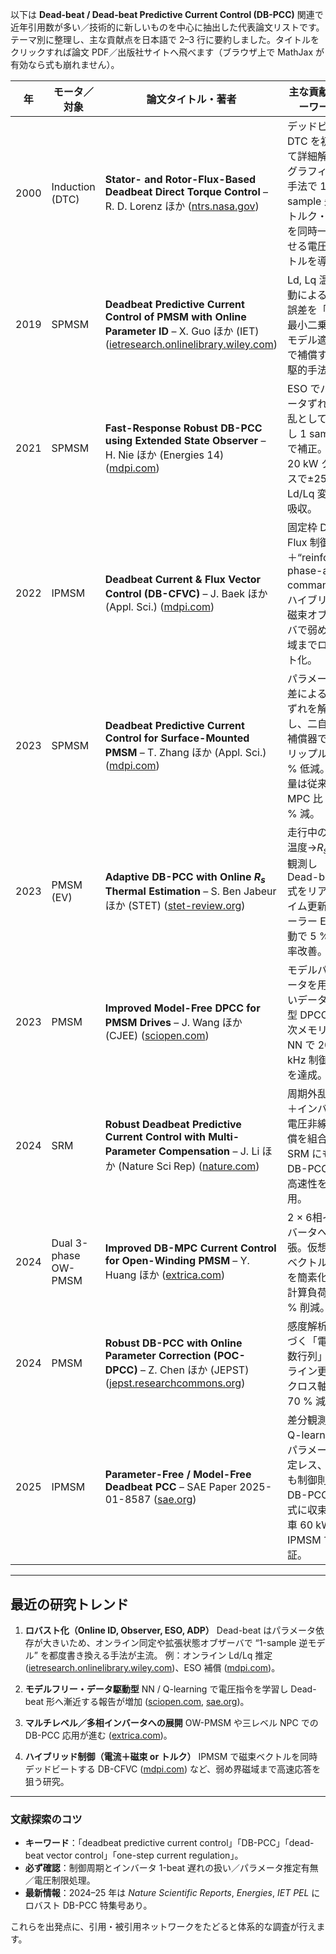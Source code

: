 以下は **Dead-beat / Dead-beat Predictive Current Control (DB-PCC)** 関連で近年引用数が多い／技術的に新しいものを中心に抽出した代表論文リストです。
テーマ別に整理し、主な貢献点を日本語で 2–3 行に要約しました。タイトルをクリックすれば論文 PDF／出版社サイトへ飛べます（ブラウザ上で MathJax が有効なら式も崩れません）。

| 年    | モータ／対象               | 論文タイトル・著者                                                                                                                             | 主な貢献・キーワード                                                                  |
| ---- | -------------------- | ------------------------------------------------------------------------------------------------------------------------------------- | --------------------------------------------------------------------------- |
| 2000 | Induction (DTC)      | **Stator- and Rotor-Flux-Based Deadbeat Direct Torque Control** – R. D. Lorenz ほか ([ntrs.nasa.gov][1])                                | デッドビート DTC を初めて詳細解析。グラフィカル手法で 1 sample 先のトルク・磁束を同時一致させる電圧ベクトルを導出。           |
| 2019 | SPMSM                | **Deadbeat Predictive Current Control of PMSM with Online Parameter ID** – X. Guo ほか (IET) ([ietresearch.onlinelibrary.wiley.com][2]) | Ld, Lq 温度変動による静定誤差を「逐次最小二乗法＋モデル適応」で補償する先駆的手法。                               |
| 2021 | SPMSM                | **Fast-Response Robust DB-PCC using Extended State Observer** – H. Nie ほか (Energies 14) ([mdpi.com][3])                               | ESO でパラメータずれを外乱として推定し 1 sample で補正。実機 20 kW クラスで±25 % Ld/Lq 変動を吸収。          |
| 2022 | IPMSM                | **Deadbeat Current & Flux Vector Control (DB-CFVC)** – J. Baek ほか (Appl. Sci.) ([mdpi.com][4])                                        | 固定枠 DB-Flux 制御＋“reinforced phase-angle command”。ハイブリッド磁束オブザーバで弱め界磁域までロバスト化。 |
| 2023 | SPMSM                | **Deadbeat Predictive Current Control for Surface-Mounted PMSM** – T. Zhang ほか (Appl. Sci.) ([mdpi.com][5])                           | パラメータ誤差による定常ずれを解析し、二自由度補償器で電流リップル 45 % 低減。計算量は従来 MPC 比 30 % 減。              |
| 2023 | PMSM (EV)            | **Adaptive DB-PCC with Online $R_s$ Thermal Estimation** – S. Ben Jabeur ほか (STET) ([stet-review.org][6])                             | 走行中の巻線温度→$R_s$ を観測し Dead-beat 式をリアルタイム更新。ソーラー EV 駆動で 5 % 効率改善。              |
| 2023 | PMSM                 | **Improved Model-Free DPCC for PMSM Drives** – J. Wang ほか (CJEE) ([sciopen.com][7])                                                   | モデルパラメータを用いないデータ駆動型 DPCC。高次メモリレス NN で 20 kHz 制御周期を達成。                       |
| 2024 | SRM                  | **Robust Deadbeat Predictive Current Control with Multi-Parameter Compensation** – J. Li ほか (Nature Sci Rep) ([nature.com][8])        | 周期外乱抑制＋インバータ電圧非線形補償を組合せ、SRM にも DB-PCC の高速性を適用。                              |
| 2024 | Dual 3-phase OW-PMSM | **Improved DB-MPC Current Control for Open-Winding PMSM** – Y. Huang ほか ([extrica.com][9])                                            | 2 × 6相インバータへ拡張。仮想電圧ベクトル合成を簡素化して計算負荷 60 % 削減。                                |
| 2024 | PMSM                 | **Robust DB-PCC with Online Parameter Correction (POC-DPCC)** – Z. Chen ほか (JEPST) ([jepst.researchcommons.org][10])                  | 感度解析に基づく「電圧係数行列」オンライン更新でクロス軸誤差 70 % 減。                                      |
| 2025 | IPMSM                | **Parameter-Free / Model-Free Deadbeat PCC** – SAE Paper 2025-01-8587 ([sae.org][11])                                                 | 差分観測＋Q-learningでパラメータ同定レス、しかも制御則は DB-PCC 形式に収束。実車 60 kW IPMSM で検証。          |

---

## 最近の研究トレンド

1. **ロバスト化（Online ID, Observer, ESO, ADP）**
   Dead-beat はパラメータ依存が大きいため、オンライン同定や拡張状態オブザーバで “1-sample 逆モデル” を都度書き換える手法が主流。
   例：オンライン Ld/Lq 推定 ([ietresearch.onlinelibrary.wiley.com][2])、ESO 補償 ([mdpi.com][3])。

2. **モデルフリー・データ駆動型**
   NN / Q-learning で電圧指令を学習し Dead-beat 形へ漸近する報告が増加 ([sciopen.com][7], [sae.org][11])。

3. **マルチレベル／多相インバータへの展開**
   OW-PMSM や三レベル NPC での DB-PCC 応用が進む ([extrica.com][9])。

4. **ハイブリッド制御（電流＋磁束 or トルク）**
   IPMSM で磁束ベクトルを同時デッドビートする DB-CFVC ([mdpi.com][4]) など、弱め界磁域まで高速応答を狙う研究。

---

### 文献探索のコツ

* **キーワード**：「deadbeat predictive current control」「DB-PCC」「dead-beat vector control」「one-step current regulation」。
* **必ず確認**：制御周期とインバータ 1-beat 遅れの扱い／パラメータ推定有無／電圧制限処理。
* **最新情報**：2024–25 年は *Nature Scientific Reports*, *Energies*, *IET PEL* にロバスト DB-PCC 特集号あり。

これらを出発点に、引用・被引用ネットワークをたどると体系的な調査が行えます。

[1]: https://ntrs.nasa.gov/api/citations/20020006306/downloads/20020006306.pdf?utm_source=chatgpt.com "[PDF] Stator and Rotor Flux Based Deadbeat Direct Torque Control of ..."
[2]: https://ietresearch.onlinelibrary.wiley.com/doi/full/10.1049/iet-epa.2019.0710?utm_source=chatgpt.com "Deadbeat predictive current control of permanent magnet ..."
[3]: https://www.mdpi.com/1996-1073/14/22/7563?utm_source=chatgpt.com "A Fast Response Robust Deadbeat Predictive Current Control for ..."
[4]: https://www.mdpi.com/2076-3417/12/8/3789?utm_source=chatgpt.com "A Deadbeat Current and Flux Vector Control for IPMSM Drive with ..."
[5]: https://www.mdpi.com/2076-3417/13/21/11678?utm_source=chatgpt.com "Deadbeat Predictive Current Control for Surface-Mounted ... - MDPI"
[6]: https://www.stet-review.org/articles/stet/full_html/2023/01/stet20230175/stet20230175.html?utm_source=chatgpt.com "Adaptive Deadbeat Predictive Control for PMSM-based solar ..."
[7]: https://www.sciopen.com/article/10.23919/CJEE.2023.000020?utm_source=chatgpt.com "An Improved Deadbeat Predictive Current Control of PMSM Drives ..."
[8]: https://www.nature.com/articles/s41598-024-73517-2?utm_source=chatgpt.com "Robust deadbeat predictive current control for unipolar sinusoidal ..."
[9]: https://www.extrica.com/article/24350/pdf?utm_source=chatgpt.com "[PDF] Research on an improved deadbeat model predictive current control ..."
[10]: https://jepst.researchcommons.org/journal/vol38/iss4/12/?utm_source=chatgpt.com "Robust deadbeat predictive current control for PMSM considering ..."
[11]: https://www.sae.org/publications/technical-papers/content/2025-01-8587/?utm_source=chatgpt.com "Parameter-Free Model-Free Deadbeat Predictive Current Control ..."
